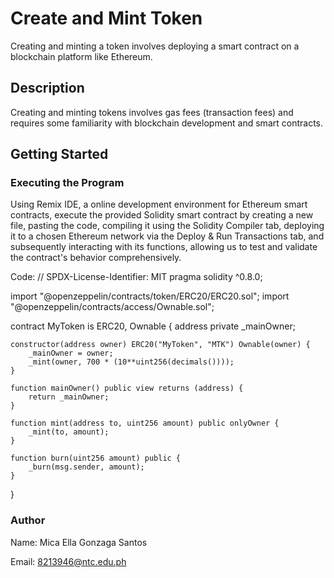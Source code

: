 # Create and Mint Token
Creating and minting a token involves deploying a smart contract on a blockchain platform like Ethereum.

## Description
Creating and minting tokens involves gas fees (transaction fees) and requires some familiarity with blockchain development and smart contracts. 

## Getting Started

### Executing the Program

Using Remix IDE, a online development environment for Ethereum smart contracts, execute the provided Solidity smart contract by creating a new file, pasting the code, compiling it using the Solidity Compiler tab, deploying it to a chosen Ethereum network via the Deploy & Run Transactions tab, and subsequently interacting with its functions, allowing us to test and validate the contract's behavior comprehensively.

Code:
// SPDX-License-Identifier: MIT
pragma solidity ^0.8.0;

import "@openzeppelin/contracts/token/ERC20/ERC20.sol";
import "@openzeppelin/contracts/access/Ownable.sol";

contract MyToken is ERC20, Ownable {
    address private _mainOwner;

    constructor(address owner) ERC20("MyToken", "MTK") Ownable(owner) {
        _mainOwner = owner;
        _mint(owner, 700 * (10**uint256(decimals())));
    }

    function mainOwner() public view returns (address) {
        return _mainOwner;
    }

    function mint(address to, uint256 amount) public onlyOwner {
        _mint(to, amount);
    }

    function burn(uint256 amount) public {
        _burn(msg.sender, amount);
    }
}

### Author
Name: Mica Ella Gonzaga Santos

Email: 8213946@ntc.edu.ph

